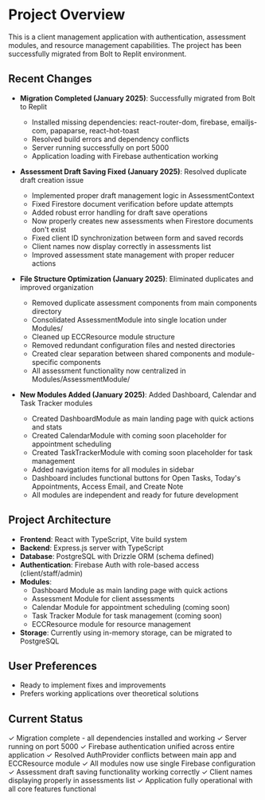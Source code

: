 # Project Overview

This is a client management application with authentication, assessment modules, and resource management capabilities. The project has been successfully migrated from Bolt to Replit environment.

## Recent Changes

- **Migration Completed (January 2025)**: Successfully migrated from Bolt to Replit
  - Installed missing dependencies: react-router-dom, firebase, emailjs-com, papaparse, react-hot-toast
  - Resolved build errors and dependency conflicts
  - Server running successfully on port 5000
  - Application loading with Firebase authentication working

- **Assessment Draft Saving Fixed (January 2025)**: Resolved duplicate draft creation issue
  - Implemented proper draft management logic in AssessmentContext
  - Fixed Firestore document verification before update attempts
  - Added robust error handling for draft save operations
  - Now properly creates new assessments when Firestore documents don't exist
  - Fixed client ID synchronization between form and saved records
  - Client names now display correctly in assessments list
  - Improved assessment state management with proper reducer actions

- **File Structure Optimization (January 2025)**: Eliminated duplicates and improved organization
  - Removed duplicate assessment components from main components directory
  - Consolidated AssessmentModule into single location under Modules/
  - Cleaned up ECCResource module structure
  - Removed redundant configuration files and nested directories
  - Created clear separation between shared components and module-specific components
  - All assessment functionality now centralized in Modules/AssessmentModule/

- **New Modules Added (January 2025)**: Added Dashboard, Calendar and Task Tracker modules
  - Created DashboardModule as main landing page with quick actions and stats
  - Created CalendarModule with coming soon placeholder for appointment scheduling
  - Created TaskTrackerModule with coming soon placeholder for task management
  - Added navigation items for all modules in sidebar
  - Dashboard includes functional buttons for Open Tasks, Today's Appointments, Access Email, and Create Note
  - All modules are independent and ready for future development

## Project Architecture

- **Frontend**: React with TypeScript, Vite build system
- **Backend**: Express.js server with TypeScript
- **Database**: PostgreSQL with Drizzle ORM (schema defined)
- **Authentication**: Firebase Auth with role-based access (client/staff/admin)
- **Modules**: 
  - Dashboard Module as main landing page with quick actions
  - Assessment Module for client assessments
  - Calendar Module for appointment scheduling (coming soon)
  - Task Tracker Module for task management (coming soon)
  - ECCResource module for resource management
- **Storage**: Currently using in-memory storage, can be migrated to PostgreSQL

## User Preferences

- Ready to implement fixes and improvements
- Prefers working applications over theoretical solutions

## Current Status

✓ Migration complete - all dependencies installed and working
✓ Server running on port 5000
✓ Firebase authentication unified across entire application
✓ Resolved AuthProvider conflicts between main app and ECCResource module
✓ All modules now use single Firebase configuration
✓ Assessment draft saving functionality working correctly
✓ Client names displaying properly in assessments list
✓ Application fully operational with all core features functional